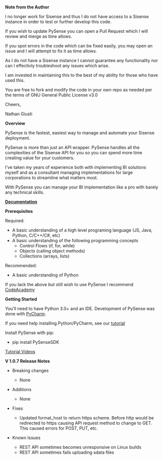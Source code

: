 **Note from the Author**

I no longer work for Sisense and thus I do not have access to a Sisense instance in order to test or further develop this code. 

If you wish to update PySense you can open a Pull Request which I will review and merge as time allows. 

If you spot errors in the code which can be fixed easily, you may open an issue and I will attempt to fix it as time allows. 

As I do not have a Sisense instance I cannot guarantee any functionality nor can I effectivly troubleshoot any issues which arise. 

I am invested in maintaining this to the best of my ability for those who have used this. 

You are free to fork and modify the code in your own repo as needed per the terms of GNU General Public License v3.0

Cheers, 

Nathan Giusti

**Overview**

PySense is the fastest, easiest way to manage and automate your Sisense deployment. 

PySense is more than just an API wrapper. PySense handles all the complexities of the Sisense API for you so you can spend more time creating value for your customers. 

I've taken my years of experience both with implementing BI solutions myself and as a consultant managing implementations for large corporations to streamline what matters most. 

With PySense you can manage your BI implementation like a pro with barely any technical skills. 

**[Documentation](https://htmlpreview.github.io/?https://github.com/nathangiusti/PySense/blob/master/Documentation/index.html)**

**Prerequisites**

Required: 
- A basic understanding of a high level programing language (JS, Java, Python, C/C++/C#, etc)
- A basic understanding of the following programming concepts
    - Control Flows (if, for, while)
    - Objects (calling object methods)
    - Collections (arrays, lists)

Recommended:
- A basic understanding of Python 

If you lack the above but still wish to use PySense I recommend [CodeAcademy](https://www.codecademy.com/learn/learn-python-3)

**Getting Started**

You'll need to have Python 3.0+ and an IDE. Development of PySense was done with [PyCharm](https://www.jetbrains.com/pycharm/).

If you need help installing Python/PyCharm, see our [tutorial](https://github.com/nathangiusti/PySense/raw/master/Installing%20Python.pptx)

Install PySense with pip:
- pip install PySenseSDK

[Tutorial Videos](https://www.youtube.com/playlist?list=PL0xO3VH5OF2JD2KiZs_41zvKvPyebg6MW)

**V 1.0.7 Release Notes**

- Breaking changes
    - None

- Additions
    - None
  
- Fixes
    - Updated format_host to return https scheme. Before http would be redirected to https causing API request method to change to GET. This caused errors for POST, PUT, etc.
    
- Known Issues
    - REST API sometimes becomes unresponsive on Linux builds
    - REST API sometimes fails uploading sdata files
    
